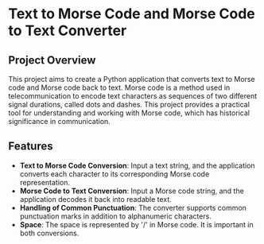 # Text to Morse Code and Morse Code to Text Converter

## Project Overview

This project aims to create a Python application that converts text to Morse code and Morse code back to text. Morse code is a method used in telecommunication to encode text characters as sequences of two different signal durations, called dots and dashes. This project provides a practical tool for understanding and working with Morse code, which has historical significance in communication.

## Features

- **Text to Morse Code Conversion**: Input a text string, and the application converts each character to its corresponding Morse code representation.
- **Morse Code to Text Conversion**: Input a Morse code string, and the application decodes it back into readable text.
- **Handling of Common Punctuation**: The converter supports common punctuation marks in addition to alphanumeric characters.
- **Space**: The space is represented by '/' in Morse code. It is important in both conversions.